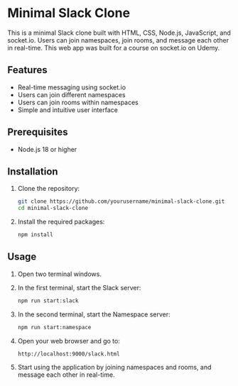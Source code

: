 # Minimal Slack Clone

This is a minimal Slack clone built with HTML, CSS, Node.js, JavaScript, and socket.io. Users can join namespaces, join rooms, and message each other in real-time. This web app
was built for a course on socket.io on Udemy.

## Features

- Real-time messaging using socket.io
- Users can join different namespaces
- Users can join rooms within namespaces
- Simple and intuitive user interface

## Prerequisites

- Node.js 18 or higher

## Installation

1. Clone the repository:

   ```bash
   git clone https://github.com/yourusername/minimal-slack-clone.git
   cd minimal-slack-clone
   ```

2. Install the required packages:

   ```bash
   npm install
   ```

## Usage

1. Open two terminal windows.

2. In the first terminal, start the Slack server:

   ```bash
   npm run start:slack
   ```

3. In the second terminal, start the Namespace server:

   ```bash
   npm run start:namespace
   ```

4. Open your web browser and go to:

   ```
   http://localhost:9000/slack.html
   ```

5. Start using the application by joining namespaces and rooms, and message each other in real-time.
